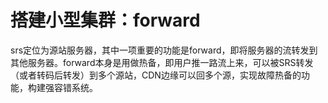 # 搭建小型集群：forward

srs定位为源站服务器，其中一项重要的功能是forward，即将服务器的流转发到其他服务器。forward本身是用做热备，即用户推一路流上来，可以被SRS转发（或者转码后转发）到多个源站，CDN边缘可以回多个源，实现故障热备的功能，构建强容错系统。

